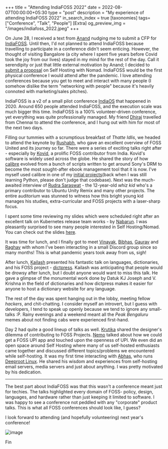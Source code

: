 +++
title = "Attending IndiaFOSS 2022"
date = 2022-08-07T00:00:00+05:30
type = "post"
description = "My experience of attending IndiaFOSS 2022"
in_search_index = true
[taxonomies]
tags= ["Conference", "Talk", "People"]
[Extra]
og_preview_img = "/images/indiafoss_2022.jpeg"
+++

On June 28, I received a text from [Anand](https://anandology.com/) nudging me to submit a CFP for [IndiaFOSS](https://indiafoss.net/). Until then, I'd not planned to attend IndiaFOSS because travelling to participate in a conference didn't seem enticing. However, the thought of visiting Bangalore (a city where I spent five years before Covid took the joy from our lives) stayed in my mind for the rest of the day. Call it serendipity or just that little external motivation by Anand; I decided to [submit a proposal](https://indiafoss.net/2022/cfp/submissions/self-hosting-applications-with-nomad) on Self Hosting with Nomad. IndiaFOSS would be the first physical conference I would attend after the pandemic. I love attending conferences because you get to meet and interact with many people (I somehow dislike the term "networking with people" because it's heavily connoted with marketing/sales pitches).

IndiaFOSS is a v2 of a small pilot conference [IndiaOS](https://indiaos.in/) that happened in 2020. Around 650 people attended IndiaFOSS, and the execution scale was much bigger this time. IndiaFOSS is a 100% volunteer-driven conference, yet everything was quite professionally managed. My friend [Dhiraj](https://dhirajbalakrishnan.dev/) travelled from Chennai to attend the conference, and I hung out with him for most of the next two days.

Filling our tummies with a scrumptious breakfast of _Thatte Idlis_, we headed to attend the keynote by [Rushabh](https://twitter.com/rushabh_mehta), who gave an excellent overview of FOSS United and its journey so far. There were a series of exciting talks right after - especially by [Kovid](https://kovidgoyal.net/), a prolific FOSS contributor from India. Kovid's software is widely used across the globe. He shared the story of how [calibre](https://calibre-ebook.com/) evolved from a bunch of scripts written to get around Sony's DRM to become the most sought-after ebook management tool that it is now. I've myself used calibre in one of my [initial projects](https://github.com/mr-karan/webkin)(back when I was still learning Python, please don't judge that codebase). Next was the much-awaited interview of [Rudra Saraswat](https://about.ruds.io/) - the 12-year-old _whiz kid_ who's a primary contributor to Ubuntu Unity Remix and many other projects. The entire auditorium was stunned to witness how this bright young kid manages his studies, extra-curricular and FOSS projects with a laser-sharp focus. 

I spent some time reviewing my slides which were scheduled right after an excellent talk on Kubernetes release team works -  by [Nabarun](https://nabarun.dev/). I was pleasantly surprised to see many people interested in Self Hosting/Nomad. You can check out the slides [here](https://mrkaran.dev/talks/self-hosting-nomad-indiafoss.html).

It was time for lunch, and I finally got to meet [Vinayak](https://www.vinayakhegde.com/), [Bibhas](https://bibhasdn.com/), [Gaurav](https://www.chaturvedi.me/) and [Raghav](https://www.raghavmalawat.com/) with whom I've been interacting in a small Discord group since so many months! This is what pandemic years took away from us, sigh!

After lunch, [Kailash](https://nadh.in/) presented his fantastic talk on languages, dictionaries, and his FOSS project - [dictpress](https://github.com/knadh/dictpress). Kailash was anticipating that people would be drowsy after lunch, but I doubt anyone would want to miss this talk. He gave a glimpse of the monumental work done by Datuk KJ Joseph and V. Krishna in the field of dictionaries and how dictpress makes it easier for anyone to host a dictionary website for any language.

The rest of the day was spent hanging out in the lobby, meeting fellow _hackers_, and chit-chatting. I consider myself an introvert, but I guess with developers, I tend to speak up openly because we tend to ignore any small-talks :P. Rainy evenings and a weekend meant all the _Peak Bengaluru_ memes about not finding cabs were experienced first-hand.

Day 2 had quite a good lineup of talks as well. [Krutika](https://twitter.com/KThakkannavar) shared the designer's dilemma of contributing to FOSS Projects. [Nemo](https://captnemo.in/) talked about how we could get a FOSS UPI app and touched upon the openness of UPI. We even did an open space around Self Hosting where many of us self-hosted enthusiasts came together and discussed different topics/problems we encountered while self-hosting. It was my first time interacting with [Abhas](https://abhas.io/), who runs [Deeproot Linux](https://deeproot.in/). He shared his wisdom and experiences from self-hosting email servers, media servers and just about anything. I was pretty motivated by his dedication.

---

The best part about IndiaFOSS was that this wasn't a conference meant just for techies. The talks highlighted every domain of FOSS- policy, design, languages, and hardware rather than just keeping it limited to software. I was happy to see a conference not peddled with any "corporate" product talks. This is what all FOSS conferences should look like, I guess?

I look forward to attending (and hopefully volunteering) next year's conference!

![image](/images/indiafoss_2022.jpeg)

Fin
